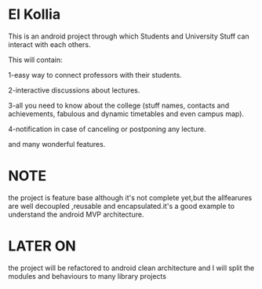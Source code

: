 # El Kollia
This is an android project through which Students and University Stuff can interact with each others.

This will contain:

1-easy way to connect professors with their students.

2-interactive discussions about lectures.

3-all you need to know about the college (stuff names, contacts and achievements, fabulous and dynamic timetables and even campus map).

4-notification in case of canceling or postponing any lecture.

and many wonderful features.


# NOTE

the project is feature base although it's not complete yet,but the allfearures are well decoupled ,reusable and encapsulated.it's a good example to understand the android MVP architecture.


# LATER ON
the project will be refactored to android clean architecture and I will split the modules and behaviours to many library projects


